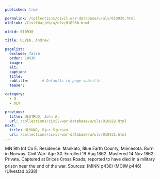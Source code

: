 ```yaml
---
published: true

permalink: /collections/civil-war-database/u/ulv/010930.html
oldlink: /CivilWar/db/u/ulv/010930.html

oldid: 010930

title: ULVEN, Andrew

pagelist:
  exclude: false
  order: 10930
  image: 
  alt:
  caption:
  title:
  subtitle:      # Defaults to page subtitle
  teaser:

category: 
  - U 
  - ULV

previous:
  title: ULSTRUD, John A.
  url: /collections/civil-war-database/u/uls/010929.html  
next:
  title: ULVUND, Sjur Sjursen
  url: /collections/civil-war-database/u/ulv/010931.html   
---
```

MN 9th Inf Co E. Residence: Mankato, Blue Earth County, Minnesota. Born in Norway. Civil War: Age 30. Enrolled 19 Aug 1862. Mustered 14 Nov 1862. Private. Captured at Brice&#146;s Cross Roads; reported to have died in a military prison near the end of the war. Sources: (MINN p430) (MCIW p446) (Ulvestad p338)